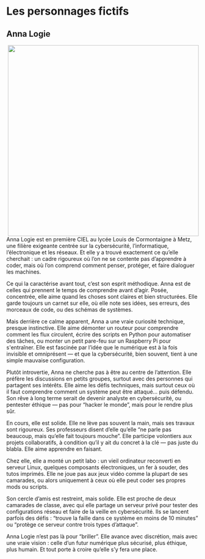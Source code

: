# Les personnages fictifs 
## Anna Logie

<img align="right" src="https://github.com/user-attachments/assets/80503c4d-f916-4101-805e-064c69a92dcc" height="500">

Anna Logie est en première CIEL au lycée Louis de Cormontaigne à Metz, une filière exigeante centrée sur la cybersécurité, l’informatique, l’électronique et les réseaux. Et elle y a trouvé exactement ce qu’elle cherchait : un cadre rigoureux où l’on ne se contente pas d’apprendre à coder, mais où l’on comprend comment penser, protéger, et faire dialoguer les machines.

Ce qui la caractérise avant tout, c’est son esprit méthodique. Anna est de celles qui prennent le temps de comprendre avant d’agir. Posée, concentrée, elle aime quand les choses sont claires et bien structurées. Elle garde toujours un carnet sur elle, où elle note ses idées, ses erreurs, des morceaux de code, ou des schémas de systèmes.

Mais derrière ce calme apparent, Anna a une vraie curiosité technique, presque instinctive. Elle aime démonter un routeur pour comprendre comment les flux circulent, écrire des scripts en Python pour automatiser des tâches, ou monter un petit pare-feu sur un Raspberry Pi pour s'entraîner. Elle est fascinée par l’idée que le numérique est à la fois invisible et omniprésent — et que la cybersécurité, bien souvent, tient à une simple mauvaise configuration.

Plutôt introvertie, Anna ne cherche pas à être au centre de l’attention. Elle préfère les discussions en petits groupes, surtout avec des personnes qui partagent ses intérêts. Elle aime les défis techniques, mais surtout ceux où il faut comprendre comment un système peut être attaqué… puis défendu. Son rêve à long terme serait de devenir analyste en cybersécurité, ou pentester éthique — pas pour “hacker le monde”, mais pour le rendre plus sûr.

En cours, elle est solide. Elle ne lève pas souvent la main, mais ses travaux sont rigoureux. Ses professeurs disent d’elle qu’elle “ne parle pas beaucoup, mais qu’elle fait toujours mouche”. Elle participe volontiers aux projets collaboratifs, à condition qu’il y ait du concret à la clé — pas juste du blabla. Elle aime apprendre en faisant.

Chez elle, elle a monté un petit labo : un vieil ordinateur reconverti en serveur Linux, quelques composants électroniques, un fer à souder, des tutos imprimés. Elle ne joue pas aux jeux vidéo comme la plupart de ses camarades, ou alors uniquement à ceux où elle peut coder ses propres mods ou scripts.

Son cercle d’amis est restreint, mais solide. Elle est proche de deux camarades de classe, avec qui elle partage un serveur privé pour tester des configurations réseau et faire de la veille en cybersécurité. Ils se lancent parfois des défis : “trouve la faille dans ce système en moins de 10 minutes” ou “protège ce serveur contre trois types d’attaque”.

Anna Logie n’est pas là pour “briller”. Elle avance avec discrétion, mais avec une vraie vision : celle d’un futur numérique plus sécurisé, plus éthique, plus humain. Et tout porte à croire qu’elle s’y fera une place.

